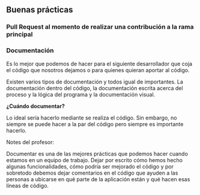 
## Buenas prácticas


### Pull Request al momento de realizar una contribución a la rama principal


### Documentación 

Es lo mejor que podemos de hacer para el siguiente desarrollador que coja el código que nosotros dejamos o para quienes quieran aportar al código. 

Existen varios tipos de documentación y todos igual de importantes. La documentación dentro del código, la documentación escrita acerca del proceso y la lógica del programa y la documentación visual. 

**¿Cuándo documentar?**

Lo ideal sería hacerlo mediante se realiza el código. Sin embargo, no siempre se puede hacer a la par del código pero siempre es importante hacerlo. 



Notes del profesor: 

Documentar es una de las mejores prácticas que podemos hacer cuando estamos en un equipo de trabajo. Dejar por escrito cómo hemos hecho algunas funcionalidades, cómo podría ser mejorado el código y por sobretodo debemos dejar comentarios en el código que ayuden a las personas a ubicarse en qué parte de la aplicación están y qué hacen esas líneas de código.